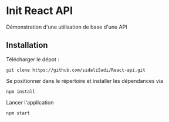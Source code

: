 # Init React API

Démonstration d'une utilisation de base d'une API

## Installation

Télécharger le dépot :

`git clone https://github.com/sidaliSadi/React-api.git`

Se positionner dans le répertoire et installer les dépendances via 

`npm install`

Lancer l'application 

`npm start`